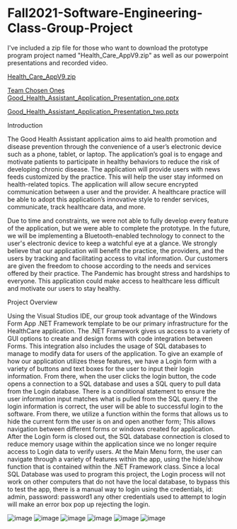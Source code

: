 # Fall2021-Software-Engineering-Class-Group-Project

I've included a zip file for those who want to download the prototype program project named "Health_Care_AppV9.zip" as well as our powerpoint presentations and recorded video.

[Health_Care_AppV9.zip](https://github.com/Luis-Lopez-Leon/Fall2021-Software-Engineering-Class-Group-Project/files/9890573/Health_Care_AppV9.zip)

[Team Chosen Ones Good_Health_Assistant_Application_Presentation_one.pptx](https://github.com/Luis-Lopez-Leon/Fall2021-Software-Engineering-Class-Group-Project/files/9890562/Team.Chosen.Ones.Good_Health_Assistant_Application_Presentation_one.pptx)

[Good_Health_Assistant_Application_Presentation_two.pptx](https://github.com/Luis-Lopez-Leon/Fall2021-Software-Engineering-Class-Group-Project/files/9890569/Good_Health_Assistant_Application_Presentation_two.pptx)



Introduction

The Good Health Assistant application aims to aid health promotion and disease prevention through the convenience of a user’s electronic device such as a phone, tablet, or laptop. The application’s goal is to engage and motivate patients to participate in healthy behaviors to reduce the risk of developing chronic disease. The application will provide users with news feeds customized by the practice. This will help the user stay informed on health-related topics. The application will allow secure encrypted communication between a user and the provider. A healthcare practice will be able to adopt this application’s innovative style to render services, communicate, track healthcare data, and more.

Due to time and constraints, we were not able to fully develop every feature of the application, but we were able to complete the prototype. In the future, we will be implementing a Bluetooth-enabled technology to connect to the user's electronic device to keep a watchful eye at a glance. We strongly believe that our application will benefit the practice, the providers, and the users by tracking and facilitating access to vital information. Our customers are given the freedom to choose according to the needs and services offered by their practice. The Pandemic has brought stress and hardships to everyone. This application could make access to healthcare less difficult and motivate our users to stay healthy.

Project Overview

Using the Visual Studios IDE, our group took advantage of the Windows Form App .NET Framework template to be our primary infrastructure for the HealthCare application. The .NET Framework gives us access to a variety of GUI options to create and design forms with code integration between Forms. This integration also includes the usage of SQL databases to manage to modify data for users of the application. To give an example of how our application utilizes these features, we have a Login form with a variety of buttons and text boxes for the user to input their login information. From there, when the user clicks the login button, the code opens a connection to a SQL database and uses a SQL query to pull data from the Login database. There is a conditional statement to ensure the user information input matches what is pulled from the SQL query. If the login information is correct, the user will be able to successful login to the software. From there, we utilize a function within the forms that allows us to hide the current form the user is on and open another form; This allows navigation between different forms or windows created for application. After the Login form is closed out, the SQL database connection is closed to reduce memory usage within the application since we no longer require access to Login data to verify users. At the Main Menu form, the user can navigate through a variety of features within the app, using the hide/show function that is contained within the .NET Framework class. Since a local SQL Database was used to program this project, the Login process will not work on other computers that do not have the local database, to bypass this to test the app, there is a manual way  to login using the credentials, id: admin, password: password1 any other credentials used to attempt to login will make an error box pop up rejecting the login.






![image](https://user-images.githubusercontent.com/103616373/198692281-889687d0-7d1c-4cb3-a31e-e4ab5f0f41fc.png)
![image](https://user-images.githubusercontent.com/103616373/198692393-5a5192e6-1762-4907-af64-b424002099f0.png)
![image](https://user-images.githubusercontent.com/103616373/198692594-2d616b15-e6cb-4967-ad08-09837d500bf6.png)
![image](https://user-images.githubusercontent.com/103616373/198692854-32ca2803-5e75-44b8-a9ad-cedfd6aa663d.png)
![image](https://user-images.githubusercontent.com/103616373/198692908-e28015c5-e310-4429-8ccf-51c45284b38a.png)
![image](https://user-images.githubusercontent.com/103616373/198693005-9a16fcd8-38ee-46b1-ab8c-664801e93b10.png)



